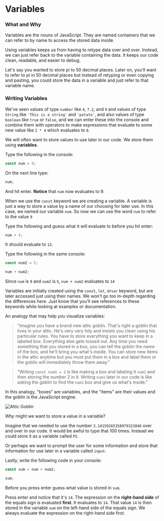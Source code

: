 # Variables

### What and Why

Variables are the nouns of JavaScript. They are named containers that we can refer to by name to access the stored data inside.

Using variables keeps us from having to retype data over and over. Instead, we can just refer back to the variable containing the data. It keeps our code clean, readable, and easier to debug.

Let's say you wanted to store pi to 50 decimal places. Later on, you'll want to refer to pi in 50 decimal places but instead of retyping or even copying and pasting, you could store the data in a variable and just refer to that variable name.

### Writing Variables

We've seen values of type `number` like `4`, `7.2`, and `9` and values of type `String` like `'This is a string'` and `'potato'`, and also values of type `boolean` like `true` or `false`, and we can enter these into the console and combine them with operators to make expressions that evaluate to some new value like `2 * 4` which evaluates to `8`.

We will often want to store values to use later in our code. We store them using **variables**.

Type the following in the console:

```javascript
const num = 9;
```

On the next line type:

```javascript
num;
```

And hit enter. **Notice** that `num` now evaluates to 9.

When we use the `const` keyword we are creating a variable. A variable is just a way to store a value by a name of our choosing for later use. In this case, we named our variable `num`. So now we can use the word `num` to refer to the value `9`

Type the following and guess what it will evaluate to before you hit enter:

```javascript
num + 4;
```

It should evaluate to `13`.

Type the following in the same console:

```javascript
const num2 = 5;

num + num2;
```

Since `num` is `9` and `num2` is `5`, `num + num2` evaluates to `14`

Variables are initially created using the `const`, `let`, or`var` keyword, but are later accessed just using their names. We won't go too in-depth regarding the differences here. Just know that you'll see references to these keywords while looking at examples or documentation.

An analogy that may help you visualize variables:

> "Imagine you have a brand new attic goblin. That's right a goblin that lives in your attic. He's very very tidy and insists you clean using his particular rules. You have to store everything you want to keep in a labeled box. Everything else gets tossed out. Any time you need something that you stored in a box, you can tell the goblin the name of the box, and he'll bring you what's inside. You can store new items in the attic anytime but you must put them in a box and label them or the goblin will immediately throw them away."

> "Writing `const num1 = 2` is like making a box and labeling it `num1` and then storing the number 2 in it. Writing `num1` later in our code is like asking the goblin to find the `num1` box and give us what's inside."

In this analogy, "boxes" are variables, and the "items" are their values and the goblin is the JavaScript engine.

![Attic Goblin](../../../.gitbook/assets/attic.png)

_Why_ might we want to store a value in a variable?

Imagine that we needed to use the number `3.14159265358979323846` over and over in our code. It would be awful to type that 100 times. Instead we could store it as a variable called `PI`. 

Or perhaps we want to prompt the user for some information and store that information for use later in a variable called `input`.

Lastly, write the following code in your console:

```javascript
const sum = num + num2;

sum;
```

Before you press enter guess what value is stored in `sum`. 

Press enter and notice that it's `14`. The expression on the **right-hand side** of the equals sign is evaluated **first**. It evaluates to `14`. That value `14` is then stored in the variable `sum` on the left-hand side of the equals sign. We always evaluate the expression on the right-hand side first.

